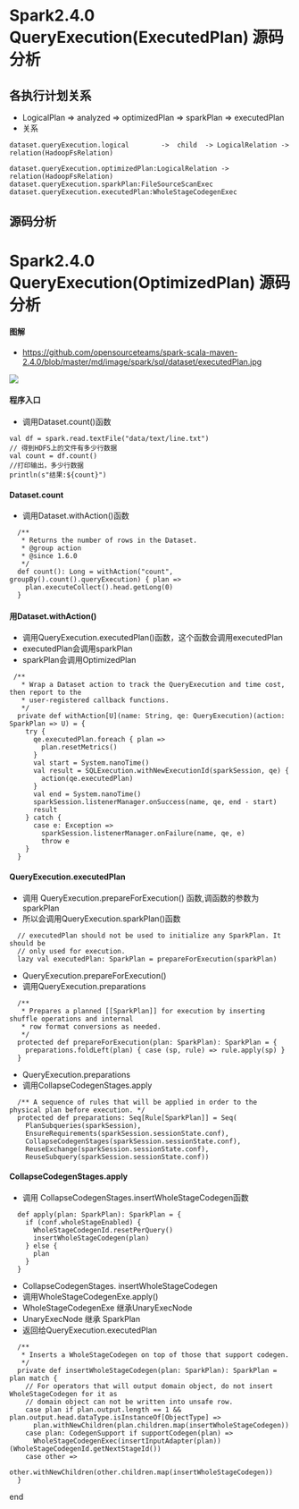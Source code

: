 # Spark2.4.0 QueryExecution(ExecutedPlan) 源码分析

## 各执行计划关系
 -  LogicalPlan   =>  analyzed     =>    optimizedPlan     =>    sparkPlan   =>    executedPlan 
 - 关系
 
 ```aidl
dataset.queryExecution.logical        ->  child  -> LogicalRelation ->  relation(HadoopFsRelation)

dataset.queryExecution.optimizedPlan:LogicalRelation ->  relation(HadoopFsRelation) 
dataset.queryExecution.sparkPlan:FileSourceScanExec
dataset.queryExecution.executedPlan:WholeStageCodegenExec

```

## 源码分析
# Spark2.4.0 QueryExecution(OptimizedPlan) 源码分析

#### 图解
- https://github.com/opensourceteams/spark-scala-maven-2.4.0/blob/master/md/image/spark/sql/dataset/executedPlan.jpg

![](https://github.com/opensourceteams/spark-scala-maven-2.4.0/blob/master/md/image/spark/sql/dataset/executedPlan.jpg)


#### 程序入口
- 调用Dataset.count()函数

```
val df = spark.read.textFile("data/text/line.txt")
// 得到HDFS上的文件有多少行数据
val count = df.count()
//打印输出，多少行数据
println(s"结果:${count}")
```


#### Dataset.count
- 调用Dataset.withAction()函数

```
  /**
   * Returns the number of rows in the Dataset.
   * @group action
   * @since 1.6.0
   */
  def count(): Long = withAction("count", groupBy().count().queryExecution) { plan =>
    plan.executeCollect().head.getLong(0)
  }

```


#### 用Dataset.withAction()
- 调用QueryExecution.executedPlan()函数，这个函数会调用executedPlan
- executedPlan会调用sparkPlan
- sparkPlan会调用OptimizedPlan

```
 /**
   * Wrap a Dataset action to track the QueryExecution and time cost, then report to the
   * user-registered callback functions.
   */
  private def withAction[U](name: String, qe: QueryExecution)(action: SparkPlan => U) = {
    try {
      qe.executedPlan.foreach { plan =>
        plan.resetMetrics()
      }
      val start = System.nanoTime()
      val result = SQLExecution.withNewExecutionId(sparkSession, qe) {
        action(qe.executedPlan)
      }
      val end = System.nanoTime()
      sparkSession.listenerManager.onSuccess(name, qe, end - start)
      result
    } catch {
      case e: Exception =>
        sparkSession.listenerManager.onFailure(name, qe, e)
        throw e
    }
  }
```

#### QueryExecution.executedPlan
- 调用 QueryExecution.prepareForExecution() 函数,调函数的参数为sparkPlan
- 所以会调用QueryExecution.sparkPlan()函数

```
  // executedPlan should not be used to initialize any SparkPlan. It should be
  // only used for execution.
  lazy val executedPlan: SparkPlan = prepareForExecution(sparkPlan)
```

- QueryExecution.prepareForExecution()
- 调用QueryExecution.preparations

```
  /**
   * Prepares a planned [[SparkPlan]] for execution by inserting shuffle operations and internal
   * row format conversions as needed.
   */
  protected def prepareForExecution(plan: SparkPlan): SparkPlan = {
    preparations.foldLeft(plan) { case (sp, rule) => rule.apply(sp) }
  }
```

- QueryExecution.preparations
- 调用CollapseCodegenStages.apply

```
  /** A sequence of rules that will be applied in order to the physical plan before execution. */
  protected def preparations: Seq[Rule[SparkPlan]] = Seq(
    PlanSubqueries(sparkSession),
    EnsureRequirements(sparkSession.sessionState.conf),
    CollapseCodegenStages(sparkSession.sessionState.conf),
    ReuseExchange(sparkSession.sessionState.conf),
    ReuseSubquery(sparkSession.sessionState.conf))

```

#### CollapseCodegenStages.apply
- 调用 CollapseCodegenStages.insertWholeStageCodegen函数

```
  def apply(plan: SparkPlan): SparkPlan = {
    if (conf.wholeStageEnabled) {
      WholeStageCodegenId.resetPerQuery()
      insertWholeStageCodegen(plan)
    } else {
      plan
    }
  }
```

- CollapseCodegenStages. insertWholeStageCodegen
- 调用WholeStageCodegenExe.apply()
- WholeStageCodegenExe 继承UnaryExecNode
- UnaryExecNode 继承 SparkPlan
- 返回给QueryExecution.executedPlan
 
```
  /**
   * Inserts a WholeStageCodegen on top of those that support codegen.
   */
  private def insertWholeStageCodegen(plan: SparkPlan): SparkPlan = plan match {
    // For operators that will output domain object, do not insert WholeStageCodegen for it as
    // domain object can not be written into unsafe row.
    case plan if plan.output.length == 1 && plan.output.head.dataType.isInstanceOf[ObjectType] =>
      plan.withNewChildren(plan.children.map(insertWholeStageCodegen))
    case plan: CodegenSupport if supportCodegen(plan) =>
      WholeStageCodegenExec(insertInputAdapter(plan))(WholeStageCodegenId.getNextStageId())
    case other =>
      other.withNewChildren(other.children.map(insertWholeStageCodegen))
  }

```





end